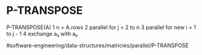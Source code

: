 # P-TRANSPOSE
P-TRANSPOSE(A)
1 n = A.rows 
2 parallel for j = 2 to n 
3    parallel for new i = 1 to j - 1 
4       exchange aᵢⱼ with aⱼᵢ


#software-engineering/data-structures/matricies/parallel/P-TRANSPOSE
